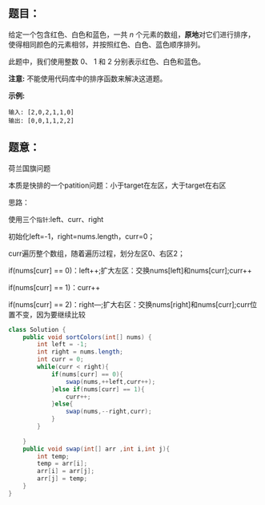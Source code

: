 ## 题目：

给定一个包含红色、白色和蓝色，一共 *n* 个元素的数组，**原地**对它们进行排序，使得相同颜色的元素相邻，并按照红色、白色、蓝色顺序排列。

此题中，我们使用整数 0、 1 和 2 分别表示红色、白色和蓝色。

**注意:**
不能使用代码库中的排序函数来解决这道题。

**示例:**

```
输入: [2,0,2,1,1,0]
输出: [0,0,1,1,2,2]
```

## 题意：

荷兰国旗问题

本质是快排的一个patition问题：小于target在左区，大于target在右区

思路：

使用三个`指针`:left、curr、right

初始化left=-1，right=nums.length，curr=0；

curr遍历整个数组，随着遍历过程，划分左区0、右区2；

if(nums[curr] == 0)：left++;扩大左区：交换nums[left]和nums[curr];curr++

if(nums[curr] == 1)：curr++

if(nums[curr] == 2)：right—;扩大右区：交换nums[right]和nums[curr];curr位置不变，因为要继续比较

```java
class Solution {
    public void sortColors(int[] nums) {
        int left = -1;
        int right = nums.length;
        int curr = 0;
        while(curr < right){
            if(nums[curr] == 0){
                swap(nums,++left,curr++);
            }else if(nums[curr] == 1){
                curr++;
            }else{
                swap(nums,--right,curr);
            }
        }
        
    }
    public void swap(int[] arr ,int i,int j){
        int temp;
        temp = arr[i];
        arr[i] = arr[j];
        arr[j] = temp;
    }
}
```

